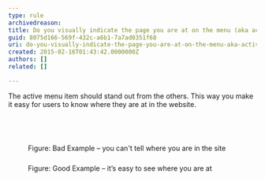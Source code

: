 ```yaml
---
type: rule
archivedreason: 
title: Do you visually indicate the page you are at on the menu (aka active state)?
guid: 8075d166-569f-432c-a6b1-7a7ad0351f68
uri: do-you-visually-indicate-the-page-you-are-at-on-the-menu-aka-active-state
created: 2015-02-16T01:43:42.0000000Z
authors: []
related: []

---
```



<p>The active menu item should stand out from the others. This way you make it easy for users to know where they are at in the website.<br></p>
<br><excerpt class='endintro'></excerpt><br>
<dl class="badImage"><dt> 
      <img src="http&#58;//www.ssw.com.au/SSW/Standards/Rules/Images/active-state-bad.jpg" alt="" style="margin&#58;5px;" />
   </dt><dd>Figure&#58; Bad Example – you can't tell where you are in the site</dd></dl><dl class="goodImage"><dt> 
      <img src="http&#58;//www.ssw.com.au/SSW/Standards/Rules/Images/active-state-good.jpg" alt="" style="margin&#58;5px;" />
   </dt><dd>Figure&#58; Good Example – it’s easy to see where you are at </dd></dl>


